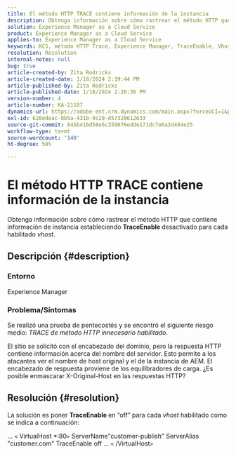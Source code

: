```yaml
---
title: El método HTTP TRACE contiene información de la instancia
description: Obtenga información sobre cómo rastrear el método HTTP que contiene información de instancia.
solution: Experience Manager as a Cloud Service
product: Experience Manager as a Cloud Service
applies-to: Experience Manager as a Cloud Service
keywords: KCS, método HTTP Trace, Experience Manager, TraceEnable, Vhost
resolution: Resolution
internal-notes: null
bug: true
article-created-by: Zita Rodricks
article-created-date: 1/18/2024 2:19:44 PM
article-published-by: Zita Rodricks
article-published-date: 1/18/2024 2:20:36 PM
version-number: 4
article-number: KA-21187
dynamics-url: https://adobe-ent.crm.dynamics.com/main.aspx?forceUCI=1&pagetype=entityrecord&etn=knowledgearticle&id=41a8f49e-0cb6-ee11-a569-6045bd0065f9
exl-id: 620edeac-8b5a-431b-9c28-d57328612633
source-git-commit: 845b416d58e6c359076edde171dc7e6a3d494e25
workflow-type: tm+mt
source-wordcount: '140'
ht-degree: 58%

---
```


# El método HTTP TRACE contiene información de la instancia


Obtenga información sobre cómo rastrear el método HTTP que contiene información de instancia estableciendo <b>TraceEnable </b>desactivado para cada habilitado *vhost.*

## Descripción {#description}


### <b>Entorno</b>

Experience Manager



### <b>Problema/Síntomas</b>

Se realizó una prueba de pentecostés y se encontró el siguiente riesgo medio: *TRACE de método HTTP innecesario habilitado*.

El sitio se solicitó con el encabezado del dominio, pero la respuesta HTTP contiene información acerca del nombre del servidor. Esto permite a los atacantes ver el nombre de host original y el de la instancia de AEM. El encabezado de respuesta proviene de los equilibradores de carga. ¿Es posible enmascarar X-Original-Host en las respuestas HTTP?


## Resolución {#resolution}


La solución es poner <b>TraceEnable </b>en “off” para cada *vhost* habilitado como se indica a continuación:

...
`<` VirtualHost \*:80`>`
ServerName&quot;customer-publish&quot; ServerAlias &quot;customer.com&quot; TraceEnable off ...
`<` /VirtualHost`>`

